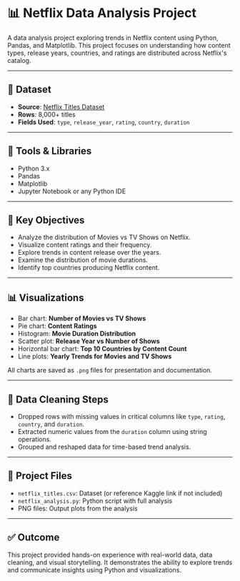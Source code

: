 # 📊 Netflix Data Analysis Project

A data analysis project exploring trends in Netflix content using Python, Pandas, and Matplotlib. This project focuses on understanding how content types, release years, countries, and ratings are distributed across Netflix's catalog.

---

## 📁 Dataset

- **Source**: [Netflix Titles Dataset](https://www.kaggle.com/datasets/shivamb/netflix-shows)
- **Rows**: 8,000+ titles
- **Fields Used**: `type`, `release_year`, `rating`, `country`, `duration`

---

## 🔧 Tools & Libraries

- Python 3.x
- Pandas
- Matplotlib
- Jupyter Notebook or any Python IDE

---

## 📌 Key Objectives

- Analyze the distribution of Movies vs TV Shows on Netflix.
- Visualize content ratings and their frequency.
- Explore trends in content release over the years.
- Examine the distribution of movie durations.
- Identify top countries producing Netflix content.

---

## 📊 Visualizations

- Bar chart: **Number of Movies vs TV Shows**
- Pie chart: **Content Ratings**
- Histogram: **Movie Duration Distribution**
- Scatter plot: **Release Year vs Number of Shows**
- Horizontal bar chart: **Top 10 Countries by Content Count**
- Line plots: **Yearly Trends for Movies and TV Shows**

All charts are saved as `.png` files for presentation and documentation.

---

## 🧹 Data Cleaning Steps

- Dropped rows with missing values in critical columns like `type`, `rating`, `country`, and `duration`.
- Extracted numeric values from the `duration` column using string operations.
- Grouped and reshaped data for time-based trend analysis.

---

## 📁 Project Files

- `netflix_titles.csv`: Dataset (or reference Kaggle link if not included)
- `netflix_analysis.py`: Python script with full analysis
- PNG files: Output plots from the analysis

---

## ✅ Outcome

This project provided hands-on experience with real-world data, data cleaning, and visual storytelling. It demonstrates the ability to explore trends and communicate insights using Python and visualizations.

